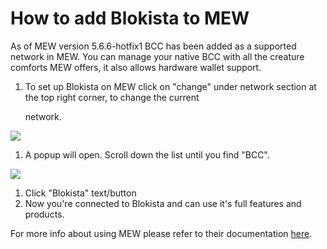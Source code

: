 # How to add Blokista to MEW

As of MEW version 5.6.6-hotfix1 BCC has been added as a supported network in MEW. You can manage your native BCC with all the creature comforts MEW offers, it also allows hardware wallet support.

1. To set up Blokista on MEW click on "change" under network section at the top right corner, to change the current 

   network.

![](https://github.com/fuseio/docs/tree/ad5158afdcedc7ce1ca0e544a34919e024a0ed03/.gitbook/assets/MEW_1.png)

1. A popup will open. Scroll down the list until you find "BCC".

![](https://github.com/fuseio/docs/tree/ad5158afdcedc7ce1ca0e544a34919e024a0ed03/.gitbook/assets/MEW_2.png)

1. Click "Blokista" text/button
2. Now you're connected to Blokista and can use it's full features and products.

For more info about using MEW please refer to their documentation [here](https://kb.myetherwallet.com/).

